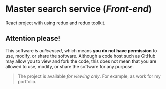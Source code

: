 # Master search service (_Front-end_)
React project with using redux and redux toolkit.

## Attention please!
This software _is unlicensed_, which means **you do not have permission** to use, modify, or share the software. Although a code host such as GitHub may allow you to view and fork the code, this does not mean that you are allowed to use, modify, or share the software for any purpose.

> The project is available *for viewing only*. For example, as work for my portfolio.
